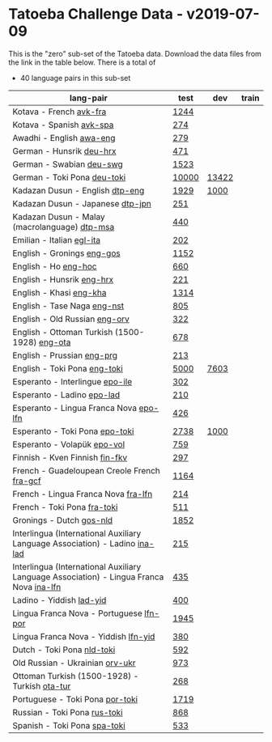 # Tatoeba Challenge Data - v2019-07-09

This is the "zero" sub-set of the Tatoeba data.
Download the data files from the link in the table below.
There is a total of

* 40  language pairs in this sub-set

| lang-pair |    test    |    dev     |    train   |
|-----------|------------|------------|------------|
|               Kotava - French  [avk-fra](https://object.pouta.csc.fi/Tatoeba-Challenge-v2019-07-09/avk-fra.tar)  | [      1244](../../v2019-07-09/data/test/avk-fra/test.txt)|            |            |
|              Kotava - Spanish  [avk-spa](https://object.pouta.csc.fi/Tatoeba-Challenge-v2019-07-09/avk-spa.tar)  | [       274](../../v2019-07-09/data/test/avk-spa/test.txt)|            |            |
|              Awadhi - English  [awa-eng](https://object.pouta.csc.fi/Tatoeba-Challenge-v2019-07-09/awa-eng.tar)  | [       279](../../v2019-07-09/data/test/awa-eng/test.txt)|            |            |
|              German - Hunsrik  [deu-hrx](https://object.pouta.csc.fi/Tatoeba-Challenge-v2019-07-09/deu-hrx.tar)  | [       471](../../v2019-07-09/data/test/deu-hrx/test.txt)|            |            |
|              German - Swabian  [deu-swg](https://object.pouta.csc.fi/Tatoeba-Challenge-v2019-07-09/deu-swg.tar)  | [      1523](../../v2019-07-09/data/test/deu-swg/test.txt)|            |            |
|            German - Toki Pona  [deu-toki](https://object.pouta.csc.fi/Tatoeba-Challenge-v2019-07-09/deu-toki.tar)  | [     10000](../../v2019-07-09/data/test/deu-toki/test.txt)| [     13422](../../v2019-07-09/data/dev/deu-toki/dev.txt)|            |
|       Kadazan Dusun - English  [dtp-eng](https://object.pouta.csc.fi/Tatoeba-Challenge-v2019-07-09/dtp-eng.tar)  | [      1929](../../v2019-07-09/data/test/dtp-eng/test.txt)| [      1000](../../v2019-07-09/data/dev/dtp-eng/dev.txt)|            |
|      Kadazan Dusun - Japanese  [dtp-jpn](https://object.pouta.csc.fi/Tatoeba-Challenge-v2019-07-09/dtp-jpn.tar)  | [       251](../../v2019-07-09/data/test/dtp-jpn/test.txt)|            |            |
|  Kadazan Dusun - Malay (macrolanguage)  [dtp-msa](https://object.pouta.csc.fi/Tatoeba-Challenge-v2019-07-09/dtp-msa.tar)  | [       440](../../v2019-07-09/data/test/dtp-msa/test.txt)|            |            |
|             Emilian - Italian  [egl-ita](https://object.pouta.csc.fi/Tatoeba-Challenge-v2019-07-09/egl-ita.tar)  | [       202](../../v2019-07-09/data/test/egl-ita/test.txt)|            |            |
|            English - Gronings  [eng-gos](https://object.pouta.csc.fi/Tatoeba-Challenge-v2019-07-09/eng-gos.tar)  | [      1152](../../v2019-07-09/data/test/eng-gos/test.txt)|            |            |
|                  English - Ho  [eng-hoc](https://object.pouta.csc.fi/Tatoeba-Challenge-v2019-07-09/eng-hoc.tar)  | [       660](../../v2019-07-09/data/test/eng-hoc/test.txt)|            |            |
|             English - Hunsrik  [eng-hrx](https://object.pouta.csc.fi/Tatoeba-Challenge-v2019-07-09/eng-hrx.tar)  | [       221](../../v2019-07-09/data/test/eng-hrx/test.txt)|            |            |
|               English - Khasi  [eng-kha](https://object.pouta.csc.fi/Tatoeba-Challenge-v2019-07-09/eng-kha.tar)  | [      1314](../../v2019-07-09/data/test/eng-kha/test.txt)|            |            |
|           English - Tase Naga  [eng-nst](https://object.pouta.csc.fi/Tatoeba-Challenge-v2019-07-09/eng-nst.tar)  | [       805](../../v2019-07-09/data/test/eng-nst/test.txt)|            |            |
|         English - Old Russian  [eng-orv](https://object.pouta.csc.fi/Tatoeba-Challenge-v2019-07-09/eng-orv.tar)  | [       322](../../v2019-07-09/data/test/eng-orv/test.txt)|            |            |
|  English - Ottoman Turkish (1500-1928)  [eng-ota](https://object.pouta.csc.fi/Tatoeba-Challenge-v2019-07-09/eng-ota.tar)  | [       678](../../v2019-07-09/data/test/eng-ota/test.txt)|            |            |
|            English - Prussian  [eng-prg](https://object.pouta.csc.fi/Tatoeba-Challenge-v2019-07-09/eng-prg.tar)  | [       213](../../v2019-07-09/data/test/eng-prg/test.txt)|            |            |
|           English - Toki Pona  [eng-toki](https://object.pouta.csc.fi/Tatoeba-Challenge-v2019-07-09/eng-toki.tar)  | [      5000](../../v2019-07-09/data/test/eng-toki/test.txt)| [      7603](../../v2019-07-09/data/dev/eng-toki/dev.txt)|            |
|       Esperanto - Interlingue  [epo-ile](https://object.pouta.csc.fi/Tatoeba-Challenge-v2019-07-09/epo-ile.tar)  | [       302](../../v2019-07-09/data/test/epo-ile/test.txt)|            |            |
|            Esperanto - Ladino  [epo-lad](https://object.pouta.csc.fi/Tatoeba-Challenge-v2019-07-09/epo-lad.tar)  | [       210](../../v2019-07-09/data/test/epo-lad/test.txt)|            |            |
|  Esperanto - Lingua Franca Nova  [epo-lfn](https://object.pouta.csc.fi/Tatoeba-Challenge-v2019-07-09/epo-lfn.tar)  | [       426](../../v2019-07-09/data/test/epo-lfn/test.txt)|            |            |
|         Esperanto - Toki Pona  [epo-toki](https://object.pouta.csc.fi/Tatoeba-Challenge-v2019-07-09/epo-toki.tar)  | [      2738](../../v2019-07-09/data/test/epo-toki/test.txt)| [      1000](../../v2019-07-09/data/dev/epo-toki/dev.txt)|            |
|           Esperanto - Volapük  [epo-vol](https://object.pouta.csc.fi/Tatoeba-Challenge-v2019-07-09/epo-vol.tar)  | [       759](../../v2019-07-09/data/test/epo-vol/test.txt)|            |            |
|        Finnish - Kven Finnish  [fin-fkv](https://object.pouta.csc.fi/Tatoeba-Challenge-v2019-07-09/fin-fkv.tar)  | [       297](../../v2019-07-09/data/test/fin-fkv/test.txt)|            |            |
|  French - Guadeloupean Creole French  [fra-gcf](https://object.pouta.csc.fi/Tatoeba-Challenge-v2019-07-09/fra-gcf.tar)  | [      1164](../../v2019-07-09/data/test/fra-gcf/test.txt)|            |            |
|   French - Lingua Franca Nova  [fra-lfn](https://object.pouta.csc.fi/Tatoeba-Challenge-v2019-07-09/fra-lfn.tar)  | [       214](../../v2019-07-09/data/test/fra-lfn/test.txt)|            |            |
|            French - Toki Pona  [fra-toki](https://object.pouta.csc.fi/Tatoeba-Challenge-v2019-07-09/fra-toki.tar)  | [       511](../../v2019-07-09/data/test/fra-toki/test.txt)|            |            |
|              Gronings - Dutch  [gos-nld](https://object.pouta.csc.fi/Tatoeba-Challenge-v2019-07-09/gos-nld.tar)  | [      1852](../../v2019-07-09/data/test/gos-nld/test.txt)|            |            |
|  Interlingua (International Auxiliary Language Association) - Ladino  [ina-lad](https://object.pouta.csc.fi/Tatoeba-Challenge-v2019-07-09/ina-lad.tar)  | [       215](../../v2019-07-09/data/test/ina-lad/test.txt)|            |            |
|  Interlingua (International Auxiliary Language Association) - Lingua Franca Nova  [ina-lfn](https://object.pouta.csc.fi/Tatoeba-Challenge-v2019-07-09/ina-lfn.tar)  | [       435](../../v2019-07-09/data/test/ina-lfn/test.txt)|            |            |
|              Ladino - Yiddish  [lad-yid](https://object.pouta.csc.fi/Tatoeba-Challenge-v2019-07-09/lad-yid.tar)  | [       400](../../v2019-07-09/data/test/lad-yid/test.txt)|            |            |
|  Lingua Franca Nova - Portuguese  [lfn-por](https://object.pouta.csc.fi/Tatoeba-Challenge-v2019-07-09/lfn-por.tar)  | [      1945](../../v2019-07-09/data/test/lfn-por/test.txt)|            |            |
|  Lingua Franca Nova - Yiddish  [lfn-yid](https://object.pouta.csc.fi/Tatoeba-Challenge-v2019-07-09/lfn-yid.tar)  | [       380](../../v2019-07-09/data/test/lfn-yid/test.txt)|            |            |
|             Dutch - Toki Pona  [nld-toki](https://object.pouta.csc.fi/Tatoeba-Challenge-v2019-07-09/nld-toki.tar)  | [       592](../../v2019-07-09/data/test/nld-toki/test.txt)|            |            |
|       Old Russian - Ukrainian  [orv-ukr](https://object.pouta.csc.fi/Tatoeba-Challenge-v2019-07-09/orv-ukr.tar)  | [       973](../../v2019-07-09/data/test/orv-ukr/test.txt)|            |            |
|  Ottoman Turkish (1500-1928) - Turkish  [ota-tur](https://object.pouta.csc.fi/Tatoeba-Challenge-v2019-07-09/ota-tur.tar)  | [       268](../../v2019-07-09/data/test/ota-tur/test.txt)|            |            |
|        Portuguese - Toki Pona  [por-toki](https://object.pouta.csc.fi/Tatoeba-Challenge-v2019-07-09/por-toki.tar)  | [      1719](../../v2019-07-09/data/test/por-toki/test.txt)|            |            |
|           Russian - Toki Pona  [rus-toki](https://object.pouta.csc.fi/Tatoeba-Challenge-v2019-07-09/rus-toki.tar)  | [       868](../../v2019-07-09/data/test/rus-toki/test.txt)|            |            |
|           Spanish - Toki Pona  [spa-toki](https://object.pouta.csc.fi/Tatoeba-Challenge-v2019-07-09/spa-toki.tar)  | [       533](../../v2019-07-09/data/test/spa-toki/test.txt)|            |            |
